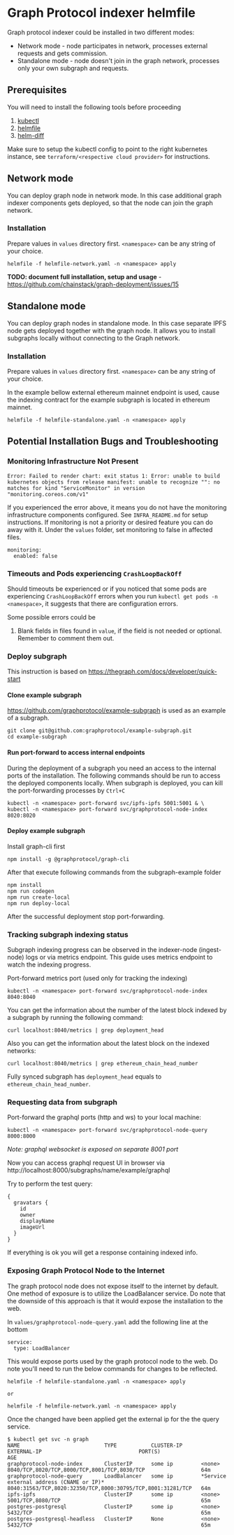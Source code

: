 # Graph Protocol indexer helmfile
Graph protocol indexer could be installed in two different modes:
* Network mode - node participates in network, processes external requests and gets commission.
* Standalone mode - node doesn't join in the graph network, processes only your own subgraph and requests.

## Prerequisites
You will need to install the following tools before proceeding
1. [kubectl](https://kubernetes.io/docs/tasks/tools/) 
2. [helmfile](https://github.com/roboll/helmfile)
3. [helm-diff](https://github.com/databus23/helm-diff)

Make sure to setup the kubectl config to point to the right kubernetes instance, see `terraform/<respective cloud provider>` for instructions.

## Network mode
You can deploy graph node in network mode. In this case additional graph indexer components gets deployed, so that the node can join the graph network.

### Installation
Prepare values in `values` directory first. `<namespace>` can be any string of your choice.
```
helmfile -f helmfile-network.yaml -n <namespace> apply
```

**TODO: document full installation, setup and usage** - https://github.com/chainstack/graph-deployment/issues/15

## Standalone mode
You can deploy graph nodes in standalone mode. In this case separate IPFS node gets deployed together with the graph node. It allows you to install subgraphs locally without connecting to the Graph network.

### Installation
Prepare values in `values` directory first. `<namespace>` can be any string of your choice.

In the example bellow external ethereum mainnet endpoint is used, cause the indexing contract for the example subgraph is located in ethereum mainnet.

```
helmfile -f helmfile-standalone.yaml -n <namespace> apply
```

## Potential Installation Bugs and Troubleshooting

### Monitoring Infrastructure Not Present
```
Error: Failed to render chart: exit status 1: Error: unable to build kubernetes objects from release manifest: unable to recognize "": no matches for kind "ServiceMonitor" in version "monitoring.coreos.com/v1"
```

If you experienced the error above, it means you do not have the monitoring infrastructure components configured.
See `INFRA_README.md` for setup instructions.
If monitoring is not a priority or desired feature you can do away with it. Under the `values` folder, set monitoring to false in affected files.
```
monitoring:
  enabled: false
```

### Timeouts and Pods experiencing `CrashLoopBackOff`
Should timeouts be experienced or if you noticed that some pods are experiencing `CrashLoopBackOff` errors when you run `kubectl get pods -n <namespace>`,
it suggests that there are configuration errors.

Some possible errors could be
1. Blank fields in files found in `value`, if the field is not needed or optional. Remember to comment them out.


### Deploy subgraph
This instruction is based on https://thegraph.com/docs/developer/quick-start

#### Clone example subgraph
https://github.com/graphprotocol/example-subgraph is used as an example of a subgraph.
```
git clone git@github.com:graphprotocol/example-subgraph.git
cd example-subgraph
```

#### Run port-forward to access internal endpoints
During the deployment of a subgraph you need an access to the internal ports of the installation.
The following commands should be run to access the deployed components locally.
When subgraph is deployed, you can kill the port-forwarding processes by `Ctrl+C`
```
kubectl -n <namespace> port-forward svc/ipfs-ipfs 5001:5001 & \
kubectl -n <namespace> port-forward svc/graphprotocol-node-index 8020:8020
```

#### Deploy example subgraph
Install graph-cli first
```
npm install -g @graphprotocol/graph-cli
```

After that execute following commands from the subgraph-example folder
```
npm install
npm run codegen
npm run create-local
npm run deploy-local
```

After the successful deployment stop port-forwarding.

### Tracking subgraph indexing status
Subgraph indexing progress can be observed in the indexer-node (ingest-node) logs or via metrics endpoint.
This guide uses metrics endpoint to watch the indexing progress.

Port-forward metrics port (used only for tracking the indexing)
```
kubectl -n <namespace> port-forward svc/graphprotocol-node-index 8040:8040
```

You can get the information about the number of the latest block indexed by a subgraph by running the following command:
```
curl localhost:8040/metrics | grep deployment_head
```

Also you can get the information about the latest block on the indexed networks:
```
curl localhost:8040/metrics | grep ethereum_chain_head_number
```

Fully synced subgraph has `deployment_head` equals to `ethereum_chain_head_number`.

### Requesting data from subgraph
Port-forward the graphql ports (http and ws) to your local machine:
```
kubectl -n <namespace> port-forward svc/graphprotocol-node-query 8000:8000
```

*Note: graphql websocket is exposed on separate 8001 port*

Now you can access graphql request UI in browser via http://localhost:8000/subgraphs/name/example/graphql

Try to perform the test query:
```
{
  gravatars {
    id
    owner
    displayName
    imageUrl
  }
}
```

If everything is ok you will get a response containing indexed info.

### Exposing Graph Protocol Node to the Internet
The graph protocol node does not expose itself to the internet by default.
One method of exposure is to utilize the LoadBalancer service. 
Do note that the downside of this approach is that it would expose the installation to the web.

In `values/graphprotocol-node-query.yaml` add the following line at the bottom
```
service:
  type: LoadBalancer

```

This would expose ports used by the graph protocol node to the web. 
Do note you'll need to run the below commands for changes to be reflected.
```
helmfile -f helmfile-standalone.yaml -n <namespace> apply

or

helmfile -f helmfile-network.yaml -n <namespace> apply
```

Once the changed have been applied get the external ip for the the query service.
```
$ kubectl get svc -n graph
NAME                           TYPE           CLUSTER-IP      EXTERNAL-IP                               PORT(S)                                                       AGE
graphprotocol-node-index       ClusterIP      some ip         <none>                                    8040/TCP,8020/TCP,8000/TCP,8001/TCP,8030/TCP                  64m
graphprotocol-node-query       LoadBalancer   some ip         *Service external address (CNAME or IP)*  8040:31563/TCP,8020:32350/TCP,8000:30795/TCP,8001:31281/TCP   64m
ipfs-ipfs                      ClusterIP      some ip         <none>                                    5001/TCP,8080/TCP                                             65m
postgres-postgresql            ClusterIP      some ip         <none>                                    5432/TCP                                                      65m
postgres-postgresql-headless   ClusterIP      None            <none>                                    5432/TCP                                                      65m
```
